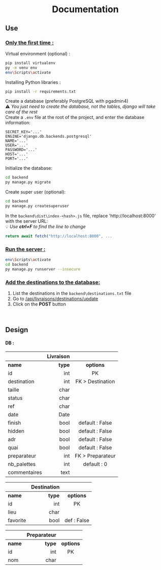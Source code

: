 # <div align="center">Documentation</div>

## Use

### <ins>Only the first time :</ins>

Virtual environment (optional) :

```bash
pip install virtualenv
py -m venv env
env\Scripts\activate
```

Installing Python libraries :

```bash
pip install -r requirements.txt
```

Create a database (preferably PostgreSQL with pgadmin4) <br/>
⚠️ *You just need to create the database, not the tables, django will take care of the rest* <br/>
Create a `.env` file at the root of the project, and enter the database information:

```
SECRET_KEY='...'
ENGINE='django.db.backends.postgresql'
NAME='...'
USER='...'
PASSWORD='...'
HOST='...'
PORT='...'
```

Initialize the database:

```bash
cd backend
py manage.py migrate
```

Create super user (optional):

```bash
cd backend
py manage.py createsuperuser
```

In the `backend\dist\index-<hash>.js` file, replace 'http://localhost:8000' with the server URL: <br/>
💡 *Use **ctrl+F** to find the line to change*
```js
return await fetch("http://localhost:8000", ...
``` 

### <ins>Run the server :</ins>

```bash
env\Scripts\activate
cd backend
py manage.py runserver --insecure
```

### <ins>Add the destinations to the database:</ins>

1. List the destinations in the `backend\destinations.txt` file
2. Go to <ins>/api/livraisons/destinations/update</ins>
3. Click on the **POST** button

<br/>

## Design

#### DB :

||             **Livraison**               ||
|:------------|---------:|:----------------:|
| **name**    | **type** | **options**      |
| id          | int      | PK               |
| destination | int      | FK > Destination |
| taille      | char     |                  |
| status      | char     |                  |
| ref         | char     |                  |
| date        | Date     |                  |
| finish      | bool     | default : False  |
| hidden      | bool     | default : False  |
| adr         | bool     | default : False  |
| quai        | bool     | default : False  |
| preparateur | int      | FK > Preparateur |
| nb_palettes | int      | default : 0      |
| commentaires| text     |                  |

||         **Destination**         ||
|:---------|---------:|:-----------:|
| **name** | **type** | **options** |
| id       | int      | PK          |
| lieu     | char     |             |
| favorite | bool     | def : False |


||         **Preparateur**         ||
|:---------|---------:|:-----------:|
| **name** | **type** | **options** |
| id       | int      | PK          |
| nom      | char     |             |
